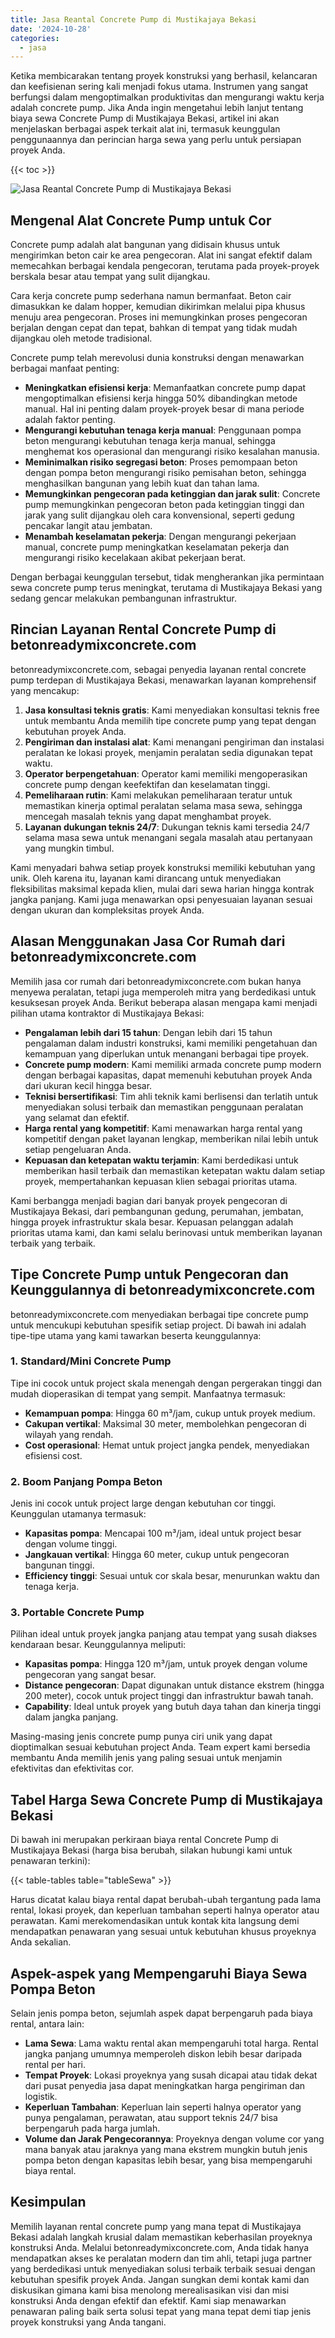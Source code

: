 ```yaml
---
title: Jasa Reantal Concrete Pump di Mustikajaya Bekasi
date: '2024-10-28'
categories:
  - jasa
---
```


Ketika membicarakan tentang proyek konstruksi yang berhasil, kelancaran dan keefisienan sering kali menjadi fokus utama. Instrumen yang sangat berfungsi dalam mengoptimalkan produktivitas dan mengurangi waktu kerja adalah concrete pump. Jika Anda ingin mengetahui lebih lanjut tentang biaya sewa Concrete Pump di Mustikajaya Bekasi, artikel ini akan menjelaskan berbagai aspek terkait alat ini, termasuk keunggulan penggunaannya dan perincian harga sewa yang perlu untuk persiapan proyek Anda.

{{< toc >}}

![Jasa Reantal Concrete Pump di Mustikajaya Bekasi](https://betoncor8.github.io/pump/concrete-pump%20(17).png)

## Mengenal Alat Concrete Pump untuk Cor

Concrete pump adalah alat bangunan yang didisain khusus untuk mengirimkan beton cair ke area pengecoran. Alat ini sangat efektif dalam memecahkan berbagai kendala pengecoran, terutama pada proyek-proyek berskala besar atau tempat yang sulit dijangkau.

Cara kerja concrete pump sederhana namun bermanfaat. Beton cair dimasukkan ke dalam hopper, kemudian dikirimkan melalui pipa khusus menuju area pengecoran. Proses ini memungkinkan proses pengecoran berjalan dengan cepat dan tepat, bahkan di tempat yang tidak mudah dijangkau oleh metode tradisional.

Concrete pump telah merevolusi dunia konstruksi dengan menawarkan berbagai manfaat penting:

- **Meningkatkan efisiensi kerja**: Memanfaatkan concrete pump dapat mengoptimalkan efisiensi kerja hingga 50% dibandingkan metode manual. Hal ini penting dalam proyek-proyek besar di mana periode adalah faktor penting.
- **Mengurangi kebutuhan tenaga kerja manual**: Penggunaan pompa beton mengurangi kebutuhan tenaga kerja manual, sehingga menghemat kos operasional dan mengurangi risiko kesalahan manusia.
- **Meminimalkan risiko segregasi beton**: Proses pemompaan beton dengan pompa beton mengurangi risiko pemisahan beton, sehingga menghasilkan bangunan yang lebih kuat dan tahan lama.
- **Memungkinkan pengecoran pada ketinggian dan jarak sulit**: Concrete pump memungkinkan pengecoran beton pada ketinggian tinggi dan jarak yang sulit dijangkau oleh cara konvensional, seperti gedung pencakar langit atau jembatan.
- **Menambah keselamatan pekerja**: Dengan mengurangi pekerjaan manual, concrete pump meningkatkan keselamatan pekerja dan mengurangi risiko kecelakaan akibat pekerjaan berat.

Dengan berbagai keunggulan tersebut, tidak mengherankan jika permintaan sewa concrete pump terus meningkat, terutama di Mustikajaya Bekasi yang sedang gencar melakukan pembangunan infrastruktur.

## Rincian Layanan Rental Concrete Pump di betonreadymixconcrete.com

betonreadymixconcrete.com, sebagai penyedia layanan rental concrete pump terdepan di Mustikajaya Bekasi, menawarkan layanan komprehensif yang mencakup:

1. **Jasa konsultasi teknis gratis**: Kami menyediakan konsultasi teknis free untuk membantu Anda memilih tipe concrete pump yang tepat dengan kebutuhan proyek Anda.
2. **Pengiriman dan instalasi alat**: Kami menangani pengiriman dan instalasi peralatan ke lokasi proyek, menjamin peralatan sedia digunakan tepat waktu.
3. **Operator berpengetahuan**: Operator kami memiliki mengoperasikan concrete pump dengan keefektifan dan keselamatan tinggi.
4. **Pemeliharaan rutin**: Kami melakukan pemeliharaan teratur untuk memastikan kinerja optimal peralatan selama masa sewa, sehingga mencegah masalah teknis yang dapat menghambat proyek.
5. **Layanan dukungan teknis 24/7**: Dukungan teknis kami tersedia 24/7 selama masa sewa untuk menangani segala masalah atau pertanyaan yang mungkin timbul.

Kami menyadari bahwa setiap proyek konstruksi memiliki kebutuhan yang unik. Oleh karena itu, layanan kami dirancang untuk menyediakan fleksibilitas maksimal kepada klien, mulai dari sewa harian hingga kontrak jangka panjang. Kami juga menawarkan opsi penyesuaian layanan sesuai dengan ukuran dan kompleksitas proyek Anda.

## Alasan Menggunakan Jasa Cor Rumah dari betonreadymixconcrete.com

Memilih jasa cor rumah dari betonreadymixconcrete.com bukan hanya menyewa peralatan, tetapi juga memperoleh mitra yang berdedikasi untuk kesuksesan proyek Anda. Berikut beberapa alasan mengapa kami menjadi pilihan utama kontraktor di Mustikajaya Bekasi:

- **Pengalaman lebih dari 15 tahun**: Dengan lebih dari 15 tahun pengalaman dalam industri konstruksi, kami memiliki pengetahuan dan kemampuan yang diperlukan untuk menangani berbagai tipe proyek.
- **Concrete pump modern**: Kami memiliki armada concrete pump modern dengan berbagai kapasitas, dapat memenuhi kebutuhan proyek Anda dari ukuran kecil hingga besar.
- **Teknisi bersertifikasi**: Tim ahli teknik kami berlisensi dan terlatih untuk menyediakan solusi terbaik dan memastikan penggunaan peralatan yang selamat dan efektif.
- **Harga rental yang kompetitif**: Kami menawarkan harga rental yang kompetitif dengan paket layanan lengkap, memberikan nilai lebih untuk setiap pengeluaran Anda.
- **Kepuasan dan ketepatan waktu terjamin**: Kami berdedikasi untuk memberikan hasil terbaik dan memastikan ketepatan waktu dalam setiap proyek, mempertahankan kepuasan klien sebagai prioritas utama.

Kami berbangga menjadi bagian dari banyak proyek pengecoran di Mustikajaya Bekasi, dari pembangunan gedung, perumahan, jembatan, hingga proyek infrastruktur skala besar. Kepuasan pelanggan adalah prioritas utama kami, dan kami selalu berinovasi untuk memberikan layanan terbaik yang terbaik.

## Tipe Concrete Pump untuk Pengecoran dan Keunggulannya di betonreadymixconcrete.com

betonreadymixconcrete.com menyediakan berbagai tipe concrete pump untuk mencukupi kebutuhan spesifik setiap project. Di bawah ini adalah tipe-tipe utama yang kami tawarkan beserta keunggulannya:

### 1\. Standard/Mini Concrete Pump

Tipe ini cocok untuk project skala menengah dengan pergerakan tinggi dan mudah dioperasikan di tempat yang sempit. Manfaatnya termasuk:

- **Kemampuan pompa**: Hingga 60 m³/jam, cukup untuk proyek medium.
- **Cakupan vertikal**: Maksimal 30 meter, membolehkan pengecoran di wilayah yang rendah.
- **Cost operasional**: Hemat untuk project jangka pendek, menyediakan efisiensi cost.

### 2\. Boom Panjang Pompa Beton

Jenis ini cocok untuk project large dengan kebutuhan cor tinggi. Keunggulan utamanya termasuk:

- **Kapasitas pompa**: Mencapai 100 m³/jam, ideal untuk project besar dengan volume tinggi.
- **Jangkauan vertikal**: Hingga 60 meter, cukup untuk pengecoran bangunan tinggi.
- **Efficiency tinggi**: Sesuai untuk cor skala besar, menurunkan waktu dan tenaga kerja.

### 3\. Portable Concrete Pump

Pilihan ideal untuk proyek jangka panjang atau tempat yang susah diakses kendaraan besar. Keunggulannya meliputi:

- **Kapasitas pompa**: Hingga 120 m³/jam, untuk proyek dengan volume pengecoran yang sangat besar.
- **Distance pengecoran**: Dapat digunakan untuk distance ekstrem (hingga 200 meter), cocok untuk project tinggi dan infrastruktur bawah tanah.
- **Capability**: Ideal untuk proyek yang butuh daya tahan dan kinerja tinggi dalam jangka panjang.

Masing-masing jenis concrete pump punya ciri unik yang dapat dioptimalkan sesuai kebutuhan project Anda. Team expert kami bersedia membantu Anda memilih jenis yang paling sesuai untuk menjamin efektivitas dan efektivitas cor.

## Tabel Harga Sewa Concrete Pump di Mustikajaya Bekasi

Di bawah ini merupakan perkiraan biaya rental Concrete Pump di Mustikajaya Bekasi (harga bisa berubah, silakan hubungi kami untuk penawaran terkini):

{{< table-tables table="tableSewa" >}}

Harus dicatat kalau biaya rental dapat berubah-ubah tergantung pada lama rental, lokasi proyek, dan keperluan tambahan seperti halnya operator atau perawatan. Kami merekomendasikan untuk kontak kita langsung demi mendapatkan penawaran yang sesuai untuk kebutuhan khusus proyeknya Anda sekalian.

## Aspek-aspek yang Mempengaruhi Biaya Sewa Pompa Beton

Selain jenis pompa beton, sejumlah aspek dapat berpengaruh pada biaya rental, antara lain:

- **Lama Sewa**: Lama waktu rental akan mempengaruhi total harga. Rental jangka panjang umumnya memperoleh diskon lebih besar daripada rental per hari.
- **Tempat Proyek**: Lokasi proyeknya yang susah dicapai atau tidak dekat dari pusat penyedia jasa dapat meningkatkan harga pengiriman dan logistik.
- **Keperluan Tambahan**: Keperluan lain seperti halnya operator yang punya pengalaman, perawatan, atau support teknis 24/7 bisa berpengaruh pada harga jumlah.
- **Volume dan Jarak Pengecorannya**: Proyeknya dengan volume cor yang mana banyak atau jaraknya yang mana ekstrem mungkin butuh jenis pompa beton dengan kapasitas lebih besar, yang bisa mempengaruhi biaya rental.

## Kesimpulan

Memilih layanan rental concrete pump yang mana tepat di Mustikajaya Bekasi adalah langkah krusial dalam memastikan keberhasilan proyeknya konstruksi Anda. Melalui betonreadymixconcrete.com, Anda tidak hanya mendapatkan akses ke peralatan modern dan tim ahli, tetapi juga partner yang berdedikasi untuk menyediakan solusi terbaik terbaik sesuai dengan kebutuhan spesifik proyek Anda. Jangan sungkan demi kontak kami dan diskusikan gimana kami bisa menolong merealisasikan visi dan misi konstruksi Anda dengan efektif dan efektif. Kami siap menawarkan penawaran paling baik serta solusi tepat yang mana tepat demi tiap jenis proyek konstruksi yang Anda tangani.

